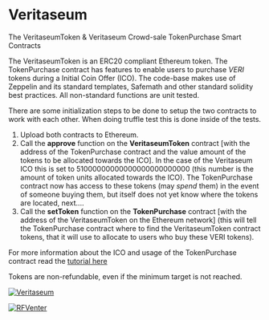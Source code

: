 # Veritaseum
The VeritaseumToken & Veritaseum Crowd-sale TokenPurchase Smart Contracts

The VeritaseumToken is an ERC20 compliant Ethereum token. The TokenPurchase contract has features to enable users to purchase *VERI* tokens during a Initial Coin Offer (ICO).
The code-base makes use of Zeppelin and its standard templates, Safemath and other standard solidity best practices.
All non-standard functions are unit tested.

There are some initialization steps to be done to setup the two contracts to work with each other. When doing truffle test this is done inside of the tests. 
1. Upload both contracts to Ethereum. 
2. Call the **approve** function on the **VeritaseumToken** contract [with the address of the TokenPurchase contract and the value amount of the tokens to be allocated towards the ICO]. In the case of the Veritaseum ICO this is set to 51000000000000000000000000 (this number is the amount of token units allocated towards the ICO). The TokenPurchase contract now has access to these tokens (may *spend* them) in the event of someone buying them, but itself does not yet know where the tokens are located, next....
3. Call the **setToken** function on the **TokenPurchase** contract [with the address of the VeritaseumToken on the Ethereum network] (this will tell the TokenPurchase contract where to find the VeritaseumToken contract tokens, that it will use to allocate to users who buy these VERI tokens).

For more information about the ICO and usage of the TokenPurchase contract read the [tutorial here](https://github.com/RFVenter/Veritaseum/blob/master/tutorial/Veritaseum%20Tutorial.pdf)

Tokens are non-refundable, even if the minimum target is not reached.

[![Veritaseum](https://blog.veritaseum.com/images/logo/latest_logo.png)](https://blog.veritaseum.com/) 

[![RFVenter](https://rfventer.github.io/images/g01.png)](www.rfv.io)
